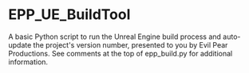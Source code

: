 # EPP_UE_BuildTool
A basic Python script to run the Unreal Engine build process and auto-update the project's version number, presented to you by Evil Pear Productions. See comments at the top of epp_build.py for additional information.
